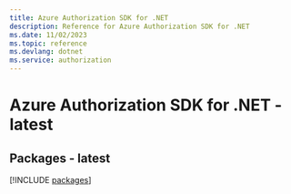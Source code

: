 ```yaml
---
title: Azure Authorization SDK for .NET
description: Reference for Azure Authorization SDK for .NET
ms.date: 11/02/2023
ms.topic: reference
ms.devlang: dotnet
ms.service: authorization
---
```

# Azure Authorization SDK for .NET - latest
## Packages - latest
[!INCLUDE [packages](authorization-index.md)]